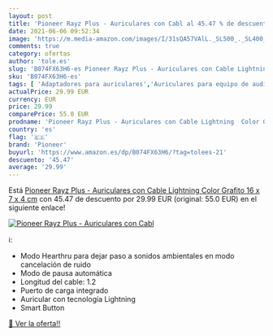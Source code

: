 ```yaml
---
layout: post
title: 'Pioneer Rayz Plus - Auriculares con Cabl al 45.47 % de descuento'
date: 2021-06-06 09:52:34
image: 'https://m.media-amazon.com/images/I/31sQA57VAlL._SL500_._SL400_.jpg'
comments: true
category: ofertas
author: 'tole.es'
slug: 'B074FX63H6-es Pioneer Rayz Plus - Auriculares con Cable Lightning Color...'
sku: 'B074FX63H6-es'
tags: [ 'Adaptadores para auriculares','Auriculares para equipo de audio','Auriculares y accesorios','Electrónica','auriculares','pioneer', ]
actualPrice: 29.99 EUR
currency: EUR
price: 29.99
comparePrice: 55.0 EUR
prodname: 'Pioneer Rayz Plus - Auriculares con Cable Lightning  Color Grafito  16 x 7 x 4 cm'
country: 'es'
flag: '🇪🇸'
brand: 'Pioneer'
buyurl: 'https://www.amazon.es/dp/B074FX63H6/?tag=tolees-21'
descuento: '45.47'
average: '29.99'
---
```


Está [Pioneer Rayz Plus - Auriculares con Cable Lightning  Color Grafito  16 x 7 x 4 cm](https://www.amazon.es/dp/B074FX63H6/?tag=tolees-21) con 45.47 de descuento por 29.99 EUR (original: 55.0 EUR) en el siguiente enlace!

[![Pioneer Rayz Plus - Auriculares con Cabl](https://m.media-amazon.com/images/I/31sQA57VAlL._SL500_._SL400_.jpg)](https://www.amazon.es/dp/B074FX63H6/?tag=tolees-21)

ℹ️:

- Modo Hearthru para dejar paso a sonidos ambientales en modo cancelación de ruido
- Modo de pausa automática
- Longitud del cable: 1.2
- Puerto de carga integrado
- Auricular con tecnología Lightning
- Smart Button

[🛒 Ver la oferta!!](https://www.amazon.es/dp/B074FX63H6/?tag=tolees-21)
